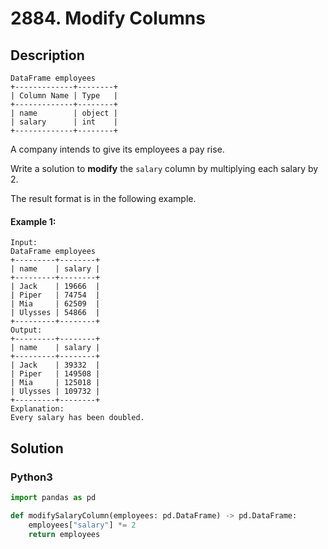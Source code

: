 # 2884. Modify Columns


## Description
```
DataFrame employees
+-------------+--------+
| Column Name | Type   |
+-------------+--------+
| name        | object |
| salary      | int    |
+-------------+--------+
```

A company intends to give its employees a pay rise.

Write a solution to **modify** the `salary` column by multiplying each salary by 2.

The result format is in the following example.

#### Example 1:
```
Input:
DataFrame employees
+---------+--------+
| name    | salary |
+---------+--------+
| Jack    | 19666  |
| Piper   | 74754  |
| Mia     | 62509  |
| Ulysses | 54866  |
+---------+--------+
Output:
+---------+--------+
| name    | salary |
+---------+--------+
| Jack    | 39332  |
| Piper   | 149508 |
| Mia     | 125018 |
| Ulysses | 109732 |
+---------+--------+
Explanation:
Every salary has been doubled.
```


## Solution

### Python3
```python
import pandas as pd

def modifySalaryColumn(employees: pd.DataFrame) -> pd.DataFrame:
    employees["salary"] *= 2
    return employees
```

